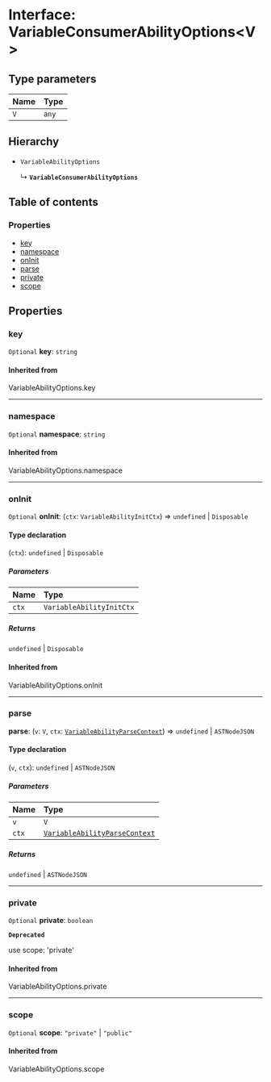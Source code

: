 # Interface: VariableConsumerAbilityOptions\<V>

## Type parameters

| Name | Type |
| :------ | :------ |
| `V` | `any` |

## Hierarchy

* `VariableAbilityOptions`

  ↳ **`VariableConsumerAbilityOptions`**

## Table of contents

### Properties

* [key](/auto-docs/node-variable-plugin/interfaces/VariableConsumerAbilityOptions.md#key)
* [namespace](/auto-docs/node-variable-plugin/interfaces/VariableConsumerAbilityOptions.md#namespace)
* [onInit](/auto-docs/node-variable-plugin/interfaces/VariableConsumerAbilityOptions.md#oninit)
* [parse](/auto-docs/node-variable-plugin/interfaces/VariableConsumerAbilityOptions.md#parse)
* [private](/auto-docs/node-variable-plugin/interfaces/VariableConsumerAbilityOptions.md#private)
* [scope](/auto-docs/node-variable-plugin/interfaces/VariableConsumerAbilityOptions.md#scope)

## Properties

### key

`Optional` **key**: `string`

#### Inherited from

VariableAbilityOptions.key

***

### namespace

`Optional` **namespace**: `string`

#### Inherited from

VariableAbilityOptions.namespace

***

### onInit

`Optional` **onInit**: (`ctx`: `VariableAbilityInitCtx`) => `undefined` | `Disposable`

#### Type declaration

(`ctx`): `undefined` | `Disposable`

##### Parameters

| Name | Type |
| :------ | :------ |
| `ctx` | `VariableAbilityInitCtx` |

##### Returns

`undefined` | `Disposable`

#### Inherited from

VariableAbilityOptions.onInit

***

### parse

**parse**: (`v`: `V`, `ctx`: [`VariableAbilityParseContext`](/auto-docs/node-variable-plugin/interfaces/VariableAbilityParseContext.md)) => `undefined` | `ASTNodeJSON`

#### Type declaration

(`v`, `ctx`): `undefined` | `ASTNodeJSON`

##### Parameters

| Name | Type |
| :------ | :------ |
| `v` | `V` |
| `ctx` | [`VariableAbilityParseContext`](/auto-docs/node-variable-plugin/interfaces/VariableAbilityParseContext.md) |

##### Returns

`undefined` | `ASTNodeJSON`

***

### private

`Optional` **private**: `boolean`

**`Deprecated`**

use scope: 'private'

#### Inherited from

VariableAbilityOptions.private

***

### scope

`Optional` **scope**: `"private"` | `"public"`

#### Inherited from

VariableAbilityOptions.scope
